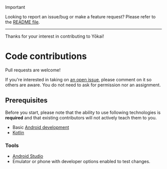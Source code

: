 > [!IMPORTANT]
> Looking to report an issue/bug or make a feature request? Please refer to the [README file](https://github.com/bigbabyboost/komari#contributing).

---

Thanks for your interest in contributing to Yōkai!

# Code contributions

Pull requests are welcome!

If you're interested in taking on [an open issue](https://github.com/bigbabyboost/komari/issues), please comment on it so others are aware.
You do not need to ask for permission nor an assignment.

## Prerequisites

Before you start, please note that the ability to use following technologies is **required** and that existing contributors will not actively teach them to you.

- Basic [Android development](https://developer.android.com/)
- [Kotlin](https://kotlinlang.org/)

### Tools

- [Android Studio](https://developer.android.com/studio)
- Emulator or phone with developer options enabled to test changes.
